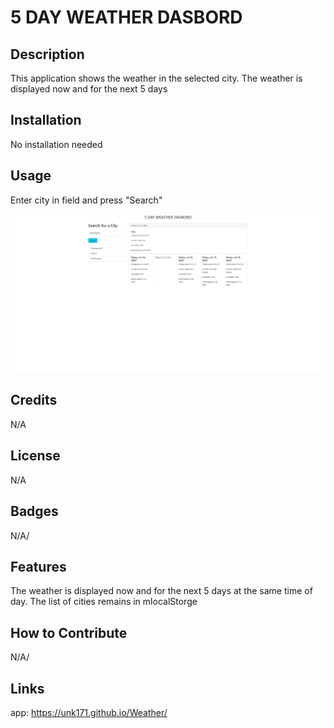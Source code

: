 # 5 DAY WEATHER DASBORD

## Description

This application shows the weather in the selected city. The weather is displayed now and for the next 5 days

## Installation

No installation needed

## Usage

Enter city in field and press "Search"

![screenshot](assets/images/screenshot6.png)

## Credits

N/A

## License

N/A

## Badges

N/A/

## Features

The weather is displayed now and for the next 5 days at the same time of day. The list of cities remains in mlocalStorge

## How to Contribute

N/A/

## Links

app: https://unk171.github.io/Weather/